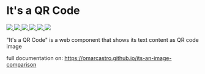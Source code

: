 # It's a QR Code
<a href="https://www.npmjs.com/package/its-an-image-comparison" aria-label="go to NPM package" title="go to NPM package">
    <picture>
        <source srcset="https://img.shields.io/npm/v/its-an-image-comparison?style=for-the-badge&logo=npm&logoColor=%23ccc&color=%2306A" media="(prefers-color-scheme: dark)"> 
        <img src="https://img.shields.io/npm/v/its-an-image-comparison?style=for-the-badge&logo=npm&logoColor=%23333&labelColor=%23ccc&color=%23007ec6">
    </picture>
</a><a href="https://github.com/OmarCastro/its-an-image-comparison/releases/latest" aria-label="go to release page" title="go to release page">
    <picture>
        <source srcset="https://img.shields.io/github/v/release/OmarCastro/its-an-image-comparison?style=for-the-badge&logo=github&logoColor=%23ccc&color=%2306A" media="(prefers-color-scheme: dark)"> 
        <img src="https://img.shields.io/github/v/release/OmarCastro/its-an-image-comparison?style=for-the-badge&logo=github&logoColor=%23333&labelColor=%23ccc">
        </picture>
</a><a href="https://github.com/OmarCastro/its-an-image-comparison" aria-label="go to Github" title="go to Github">
    <picture>
        <source srcset="https://img.shields.io/github/stars/OmarCastro/its-an-image-comparison?style=for-the-badge&logo=github&logoColor=%23ccc&color=%2306A" media="(prefers-color-scheme: dark)"> 
        <img src="https://img.shields.io/github/stars/OmarCastro/its-an-image-comparison?style=for-the-badge&logo=github&logoColor=%23333&labelColor=%23ccc">
        </picture>
</a><a href="https://github.com/OmarCastro/its-an-image-comparison" aria-label="go to Github repository" title="go to Github repository">
<picture>
    <img src="https://omarcastro.github.io/its-an-image-comparison/reports/license-badge-a11y.svg">
</picture>
</a><a href="https://omarcastro.github.io/its-an-image-comparison/reports/playwright-report" aria-label="Show test results">
<picture>
    <img src="https://omarcastro.github.io/its-an-image-comparison/reports/test-results/test-results-badge-a11y.svg">
</picture>
</a><a href="https://omarcastro.github.io/its-an-image-comparison/reports/coverage/final" aria-label="Show test code coverage information">
<picture>
    <img src="https://omarcastro.github.io/its-an-image-comparison/reports/coverage/final/coverage-badge-a11y.svg">
</picture>
</a>


"It's a QR Code" is a web component that shows its text content as QR code image

full documentation on: https://omarcastro.github.io/its-an-image-comparison
